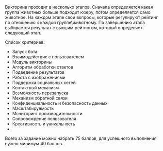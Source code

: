 Викторина проходит в несколько этапов. 
Сначала определяется какая группа животных больше подходит юзеру,
потом определяется само животное.
На каждом этапе свои вопросы, которые регулируют рейтинг по отношению к каждой группе\животному.
По завершению этапа выбирается результат с высшим рейтингом, который определяет следующий этап.

Список критериев:

- Запуск бота
- Взаимодействие с пользователем
- Модуль викторины
- Алгоритм обработки ответов
- Подведение результатов
- Работа с изображениями
- Поддержка социальных сетей
- Контактный механизм
- Возможность перезапуска
- Механизм обратной связи
- Конфиденциальность и безопасность данных
- Масштабируемость
- Мониторинг производительности
- Сопровождение пользователя
- Креативность и уникальность
- 
Всего за задание можно набрать 75 баллов, для успешного выполнения нужно минимум 40 баллов.